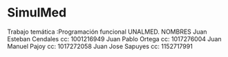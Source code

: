 ﻿# SimulMed
Trabajo temática :Programación funcional UNALMED.
NOMBRES
Juan Esteban Cendales  cc: 1001216949
Juan Pablo Ortega      cc: 1017276004
Juan Manuel Pajoy      cc: 1017272058
Juan Jose Sapuyes      cc: 1152717991